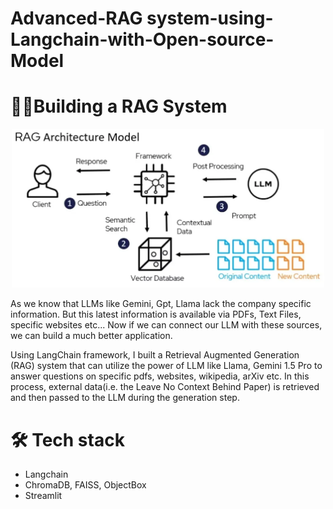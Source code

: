 # Advanced-RAG system-using-Langchain-with-Open-source-Model
# 👨‍💻Building a RAG System

<p align="center">
    <img width="500" src="https://github.com/HannahIgboke/Building-a-RAG-System/blob/main/RAG.png" alt="RAG">
</p>


As we know that LLMs like Gemini, Gpt, Llama lack the company specific information. But this latest information is available via PDFs, Text Files, specific websites etc... Now if we can connect our LLM with these sources, we can build a much better application.


Using LangChain framework, I built a  Retrieval Augmented Generation (RAG) system that can utilize the power of LLM like Llama, Gemini 1.5 Pro to answer questions on specific pdfs, websites, wikipedia, arXiv etc. In this process, external data(i.e. the Leave No Context Behind Paper) is retrieved and then passed to the LLM during the generation step.


# 🛠 Tech stack
- Langchain
- ChromaDB, FAISS, ObjectBox
- Streamlit
